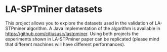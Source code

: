 # LA-SPTminer datasets

This project allows you to explore the datasets used in the validation of LA-STPminer algorithm. A Java implementation of the algorithm is available in https://github.com/citiususc/lastpminer. Using both projects the experiments shown in LA-STPminer paper can be replicated (please mind that different machines will have different performances).
